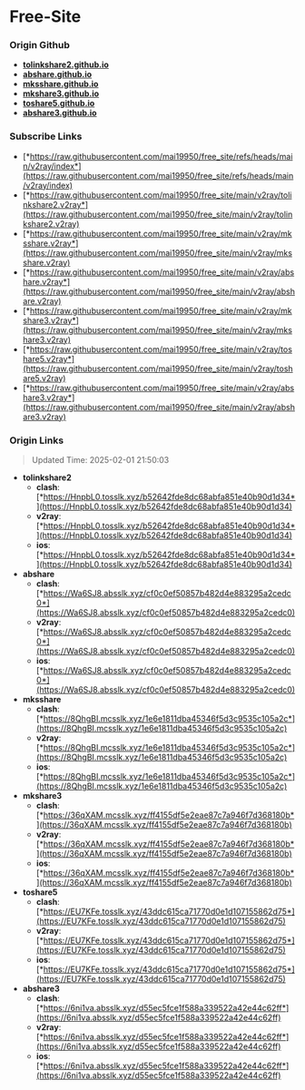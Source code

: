 # Free-Site

### Origin Github

- [**tolinkshare2.github.io**](https://github.com/tolinkshare2/tolinkshare2.github.io)
- [**abshare.github.io**](https://github.com/abshare/abshare.github.io)
- [**mksshare.github.io**](https://github.com/mksshare/mksshare.github.io)
- [**mkshare3.github.io**](https://github.com/mkshare3/mkshare3.github.io)
- [**toshare5.github.io**](https://github.com/toshare5/toshare5.github.io)
- [**abshare3.github.io**](https://github.com/abshare3/abshare3.github.io)

### Subscribe Links

- [*https://raw.githubusercontent.com/mai19950/free_site/refs/heads/main/v2ray/index*](https://raw.githubusercontent.com/mai19950/free_site/refs/heads/main/v2ray/index)
- [*https://raw.githubusercontent.com/mai19950/free_site/main/v2ray/tolinkshare2.v2ray*](https://raw.githubusercontent.com/mai19950/free_site/main/v2ray/tolinkshare2.v2ray)
- [*https://raw.githubusercontent.com/mai19950/free_site/main/v2ray/mksshare.v2ray*](https://raw.githubusercontent.com/mai19950/free_site/main/v2ray/mksshare.v2ray)
- [*https://raw.githubusercontent.com/mai19950/free_site/main/v2ray/abshare.v2ray*](https://raw.githubusercontent.com/mai19950/free_site/main/v2ray/abshare.v2ray)
- [*https://raw.githubusercontent.com/mai19950/free_site/main/v2ray/mkshare3.v2ray*](https://raw.githubusercontent.com/mai19950/free_site/main/v2ray/mkshare3.v2ray)
- [*https://raw.githubusercontent.com/mai19950/free_site/main/v2ray/toshare5.v2ray*](https://raw.githubusercontent.com/mai19950/free_site/main/v2ray/toshare5.v2ray)
- [*https://raw.githubusercontent.com/mai19950/free_site/main/v2ray/abshare3.v2ray*](https://raw.githubusercontent.com/mai19950/free_site/main/v2ray/abshare3.v2ray)

### Origin Links

> Updated Time: 2025-02-01 21:50:03

- **tolinkshare2**
  - **clash**: [*https://HnpbL0.tosslk.xyz/b52642fde8dc68abfa851e40b90d1d34*](https://HnpbL0.tosslk.xyz/b52642fde8dc68abfa851e40b90d1d34)
  - **v2ray**: [*https://HnpbL0.tosslk.xyz/b52642fde8dc68abfa851e40b90d1d34*](https://HnpbL0.tosslk.xyz/b52642fde8dc68abfa851e40b90d1d34)
  - **ios**: [*https://HnpbL0.tosslk.xyz/b52642fde8dc68abfa851e40b90d1d34*](https://HnpbL0.tosslk.xyz/b52642fde8dc68abfa851e40b90d1d34)
- **abshare**
  - **clash**: [*https://Wa6SJ8.absslk.xyz/cf0c0ef50857b482d4e883295a2cedc0*](https://Wa6SJ8.absslk.xyz/cf0c0ef50857b482d4e883295a2cedc0)
  - **v2ray**: [*https://Wa6SJ8.absslk.xyz/cf0c0ef50857b482d4e883295a2cedc0*](https://Wa6SJ8.absslk.xyz/cf0c0ef50857b482d4e883295a2cedc0)
  - **ios**: [*https://Wa6SJ8.absslk.xyz/cf0c0ef50857b482d4e883295a2cedc0*](https://Wa6SJ8.absslk.xyz/cf0c0ef50857b482d4e883295a2cedc0)
- **mksshare**
  - **clash**: [*https://8QhgBI.mcsslk.xyz/1e6e1811dba45346f5d3c9535c105a2c*](https://8QhgBI.mcsslk.xyz/1e6e1811dba45346f5d3c9535c105a2c)
  - **v2ray**: [*https://8QhgBI.mcsslk.xyz/1e6e1811dba45346f5d3c9535c105a2c*](https://8QhgBI.mcsslk.xyz/1e6e1811dba45346f5d3c9535c105a2c)
  - **ios**: [*https://8QhgBI.mcsslk.xyz/1e6e1811dba45346f5d3c9535c105a2c*](https://8QhgBI.mcsslk.xyz/1e6e1811dba45346f5d3c9535c105a2c)
- **mkshare3**
  - **clash**: [*https://36qXAM.mcsslk.xyz/ff4155df5e2eae87c7a946f7d368180b*](https://36qXAM.mcsslk.xyz/ff4155df5e2eae87c7a946f7d368180b)
  - **v2ray**: [*https://36qXAM.mcsslk.xyz/ff4155df5e2eae87c7a946f7d368180b*](https://36qXAM.mcsslk.xyz/ff4155df5e2eae87c7a946f7d368180b)
  - **ios**: [*https://36qXAM.mcsslk.xyz/ff4155df5e2eae87c7a946f7d368180b*](https://36qXAM.mcsslk.xyz/ff4155df5e2eae87c7a946f7d368180b)
- **toshare5**
  - **clash**: [*https://EU7KFe.tosslk.xyz/43ddc615ca71770d0e1d107155862d75*](https://EU7KFe.tosslk.xyz/43ddc615ca71770d0e1d107155862d75)
  - **v2ray**: [*https://EU7KFe.tosslk.xyz/43ddc615ca71770d0e1d107155862d75*](https://EU7KFe.tosslk.xyz/43ddc615ca71770d0e1d107155862d75)
  - **ios**: [*https://EU7KFe.tosslk.xyz/43ddc615ca71770d0e1d107155862d75*](https://EU7KFe.tosslk.xyz/43ddc615ca71770d0e1d107155862d75)
- **abshare3**
  - **clash**: [*https://6ni1va.absslk.xyz/d55ec5fce1f588a339522a42e44c62ff*](https://6ni1va.absslk.xyz/d55ec5fce1f588a339522a42e44c62ff)
  - **v2ray**: [*https://6ni1va.absslk.xyz/d55ec5fce1f588a339522a42e44c62ff*](https://6ni1va.absslk.xyz/d55ec5fce1f588a339522a42e44c62ff)
  - **ios**: [*https://6ni1va.absslk.xyz/d55ec5fce1f588a339522a42e44c62ff*](https://6ni1va.absslk.xyz/d55ec5fce1f588a339522a42e44c62ff)
